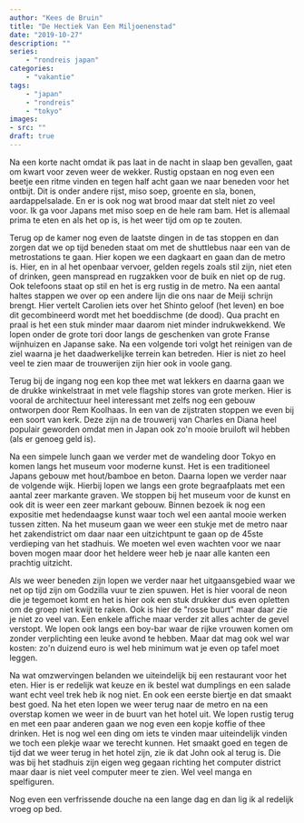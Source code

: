 ```yaml
---
author: "Kees de Bruin"
title: "De Hectiek Van Een Miljoenenstad"
date: "2019-10-27"
description: ""
series:
    - "rondreis japan"
categories:
    - "vakantie"
tags:
    - "japan"
    - "rondreis"
    - "tokyo"
images:
- src: ""
draft: true
---
```


Na een korte nacht omdat ik pas laat in de nacht in slaap ben gevallen, gaat om kwart voor zeven weer de wekker. Rustig opstaan en nog even een beetje een ritme vinden en tegen half acht gaan we naar beneden voor het ontbijt. Dit is onder andere rijst, miso soep, groente en sla, bonen, aardappelsalade. En er is ook nog wat brood maar dat stelt niet zo veel voor. Ik ga voor Japans met miso soep en de hele ram bam. Het is allemaal prima te eten en als het op is, is het weer tijd om op te zouten.

Terug op de kamer nog even de laatste dingen in de tas stoppen en dan zorgen dat we op tijd beneden staat om met de shuttlebus naar een van de metrostations te gaan. Hier kopen we een dagkaart en gaan dan de metro is. Hier, en in al het openbaar vervoer, gelden regels zoals stil zijn, niet eten of drinken, geen manspread en rugzakken voor de buik en niet op de rug. Ook telefoons staat op stil en het is erg rustig in de metro.  Na een aantal haltes stappen we over op een andere lijn die ons naar de Meiji schrijn brengt. Hier vertelt Carolien iets over het Shinto geloof (het leven) en boe dit gecombineerd wordt met het boeddischme (de dood). Qua pracht en praal is het een stuk minder maar daarom niet minder indrukwekkend. We lopen onder de grote tori door langs de geschenken van grote Franse wijnhuizen en Japanse sake. Na een volgende tori volgt het reinigen van de ziel waarna je het daadwerkelijke terrein kan betreden. Hier is niet zo heel veel te zien maar de trouwerijen zijn hier ook in voole gang.

Terug bij de ingang nog een kop thee met wat lekkers en daarna gaan we de drukke winkelstraat in met vele flagship stores van grote merken. Hier is vooral de architectuur heel interessant met zelfs nog een gebouw ontworpen door Rem Koolhaas. In een van de zijstraten stoppen we even bij een soort van kerk. Deze zijn na de trouwerij van Charles en Diana heel populair geworden omdat men in Japan ook zo'n mooie bruiloft wil hebben (als er genoeg geld is).

Na een simpele lunch gaan we verder met de wandeling door Tokyo en komen langs het museum voor moderne kunst. Het is een traditioneel Japans gebouw met hout/bamboe en beton. Daarna lopen we verder naar de volgende wijk. Hierbij lopen we langs een grote begraafplaats met een aantal zeer markante graven. We stoppen bij het museum voor de kunst en ook dit is weer een zeer markant gebouw. Binnen bezoek ik nog een expositie met hedendaagse kunst waar toch wel een aantal mooie werken tussen zitten. Na het museum gaan we weer een stukje met de metro naar het zakendistrict om daar naar een uitzichtpunt te gaan op de 45ste verdieping van het stadhuis. We moeten wel even wachten voor we naar boven mogen maar door het heldere weer heb je naar alle kanten een prachtig uitzicht.

Als we weer beneden zijn lopen we verder naar het uitgaansgebied waar we net op tijd zijn om Godzilla vuur te zien spuwen. Het is hier vooral de neon die je tegemoet komt en het is hier ook een stuk drukker dus even opletten om de groep niet kwijt te raken. Ook is hier de "rosse buurt" maar daar zie je niet zo veel van. Een enkele affiche maar verder zit alles achter de gevel verstopt. We lopen ook langs een boy-bar waar de rijke vrouwen komen om zonder verplichting een leuke avond te hebben. Maar dat mag ook wel war kosten: zo'n duizend euro is wel heb minimum wat je even op tafel moet leggen.

Na wat omzwervingen belanden we uiteindelijk bij een restaurant voor het eten. Hier is er redelijk wat keuze en ik bestel wat dumplings en een salade want echt veel trek heb ik nog niet. En ook een eerste biertje en dat smaakt best goed. Na het eten lopen we weer terug naar de metro en na een overstap komen we weer in de buurt van het hotel uit. We lopen rustig terug en met een paar anderen gaan we nog even een kopje koffie of thee drinken. Het is nog wel een ding om iets te vinden maar uiteindelijk vinden we toch een plekje waar we terecht kunnen. Het smaakt goed en tegen de tijd dat we weer terug in het hotel zijn, zie ik dat John ook al terug is. Die was bij het stadhuis zijn eigen weg gegaan richting het computer district maar daar is niet veel computer meer te zien. Wel veel manga en spelfiguren.

Nog even een verfrissende douche na een lange dag en dan lig ik al redelijk vroeg op bed.